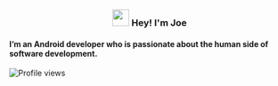 <!-- Heading -->
<h3 align="center"><img src = "https://em-content.zobj.net/source/animated-noto-color-emoji/356/waving-hand_1f44b.gif" width = 30px> Hey! I'm Joe</h3>

#### I’m an Android developer who is passionate about the human side of software development.

![Profile views](https://gpvc.arturio.dev/j-roskopf)  
